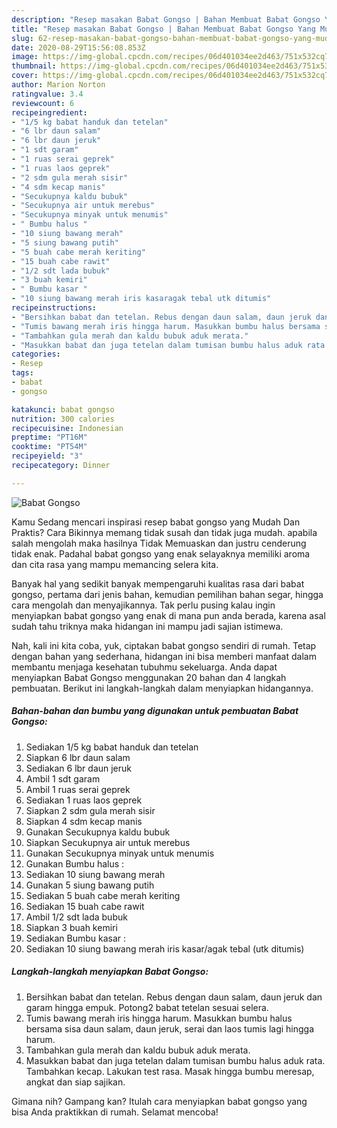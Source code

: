 ```yaml
---
description: "Resep masakan Babat Gongso | Bahan Membuat Babat Gongso Yang Mudah Dan Praktis"
title: "Resep masakan Babat Gongso | Bahan Membuat Babat Gongso Yang Mudah Dan Praktis"
slug: 62-resep-masakan-babat-gongso-bahan-membuat-babat-gongso-yang-mudah-dan-praktis
date: 2020-08-29T15:56:08.853Z
image: https://img-global.cpcdn.com/recipes/06d401034ee2d463/751x532cq70/babat-gongso-foto-resep-utama.jpg
thumbnail: https://img-global.cpcdn.com/recipes/06d401034ee2d463/751x532cq70/babat-gongso-foto-resep-utama.jpg
cover: https://img-global.cpcdn.com/recipes/06d401034ee2d463/751x532cq70/babat-gongso-foto-resep-utama.jpg
author: Marion Norton
ratingvalue: 3.4
reviewcount: 6
recipeingredient:
- "1/5 kg babat handuk dan tetelan"
- "6 lbr daun salam"
- "6 lbr daun jeruk"
- "1 sdt garam"
- "1 ruas serai geprek"
- "1 ruas laos geprek"
- "2 sdm gula merah sisir"
- "4 sdm kecap manis"
- "Secukupnya kaldu bubuk"
- "Secukupnya air untuk merebus"
- "Secukupnya minyak untuk menumis"
- " Bumbu halus "
- "10 siung bawang merah"
- "5 siung bawang putih"
- "5 buah cabe merah keriting"
- "15 buah cabe rawit"
- "1/2 sdt lada bubuk"
- "3 buah kemiri"
- " Bumbu kasar "
- "10 siung bawang merah iris kasaragak tebal utk ditumis"
recipeinstructions:
- "Bersihkan babat dan tetelan. Rebus dengan daun salam, daun jeruk dan garam hingga empuk. Potong2 babat tetelan sesuai selera."
- "Tumis bawang merah iris hingga harum. Masukkan bumbu halus bersama sisa daun salam, daun jeruk, serai dan laos tumis lagi hingga harum."
- "Tambahkan gula merah dan kaldu bubuk aduk merata."
- "Masukkan babat dan juga tetelan dalam tumisan bumbu halus aduk rata. Tambahkan kecap. Lakukan test rasa. Masak hingga bumbu meresap, angkat dan siap sajikan."
categories:
- Resep
tags:
- babat
- gongso

katakunci: babat gongso 
nutrition: 300 calories
recipecuisine: Indonesian
preptime: "PT16M"
cooktime: "PT54M"
recipeyield: "3"
recipecategory: Dinner

---
```



![Babat Gongso](https://img-global.cpcdn.com/recipes/06d401034ee2d463/751x532cq70/babat-gongso-foto-resep-utama.jpg)

Kamu Sedang mencari inspirasi resep babat gongso yang Mudah Dan Praktis? Cara Bikinnya memang tidak susah dan tidak juga mudah. apabila salah mengolah maka hasilnya Tidak Memuaskan dan justru cenderung tidak enak. Padahal babat gongso yang enak selayaknya memiliki aroma dan cita rasa yang mampu memancing selera kita.

Banyak hal yang sedikit banyak mempengaruhi kualitas rasa dari babat gongso, pertama dari jenis bahan, kemudian pemilihan bahan segar, hingga cara mengolah dan menyajikannya. Tak perlu pusing kalau ingin menyiapkan babat gongso yang enak di mana pun anda berada, karena asal sudah tahu triknya maka hidangan ini mampu jadi sajian istimewa.




Nah, kali ini kita coba, yuk, ciptakan babat gongso sendiri di rumah. Tetap dengan bahan yang sederhana, hidangan ini bisa memberi manfaat dalam membantu menjaga kesehatan tubuhmu sekeluarga. Anda dapat menyiapkan Babat Gongso menggunakan 20 bahan dan 4 langkah pembuatan. Berikut ini langkah-langkah dalam menyiapkan hidangannya.

<!--inarticleads1-->

##### Bahan-bahan dan bumbu yang digunakan untuk pembuatan Babat Gongso:

1. Sediakan 1/5 kg babat handuk dan tetelan
1. Siapkan 6 lbr daun salam
1. Sediakan 6 lbr daun jeruk
1. Ambil 1 sdt garam
1. Ambil 1 ruas serai geprek
1. Sediakan 1 ruas laos geprek
1. Siapkan 2 sdm gula merah sisir
1. Siapkan 4 sdm kecap manis
1. Gunakan Secukupnya kaldu bubuk
1. Siapkan Secukupnya air untuk merebus
1. Gunakan Secukupnya minyak untuk menumis
1. Gunakan  Bumbu halus :
1. Sediakan 10 siung bawang merah
1. Gunakan 5 siung bawang putih
1. Sediakan 5 buah cabe merah keriting
1. Sediakan 15 buah cabe rawit
1. Ambil 1/2 sdt lada bubuk
1. Siapkan 3 buah kemiri
1. Sediakan  Bumbu kasar :
1. Sediakan 10 siung bawang merah iris kasar/agak tebal (utk ditumis)




<!--inarticleads2-->

##### Langkah-langkah menyiapkan Babat Gongso:

1. Bersihkan babat dan tetelan. Rebus dengan daun salam, daun jeruk dan garam hingga empuk. Potong2 babat tetelan sesuai selera.
1. Tumis bawang merah iris hingga harum. Masukkan bumbu halus bersama sisa daun salam, daun jeruk, serai dan laos tumis lagi hingga harum.
1. Tambahkan gula merah dan kaldu bubuk aduk merata.
1. Masukkan babat dan juga tetelan dalam tumisan bumbu halus aduk rata. Tambahkan kecap. Lakukan test rasa. Masak hingga bumbu meresap, angkat dan siap sajikan.




Gimana nih? Gampang kan? Itulah cara menyiapkan babat gongso yang bisa Anda praktikkan di rumah. Selamat mencoba!
